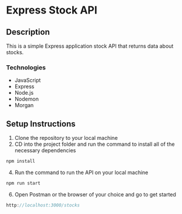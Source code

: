 # Express Stock API

## Description
This is a simple Express application stock API that returns data about stocks.

### Technologies 
* JavaScript
* Express
* Node.js
* Nodemon
* Morgan

## Setup Instructions
1. Clone the repository to your local machine
2. CD into the project folder and run the command to install all of the necessary dependencies
```js
npm install
```
4. Run the command to run the API on your local machine
```js
npm run start
```
6. Open Postman or the browser of your choice and go to get started
```js
http://localhost:3000/stocks
``` 

